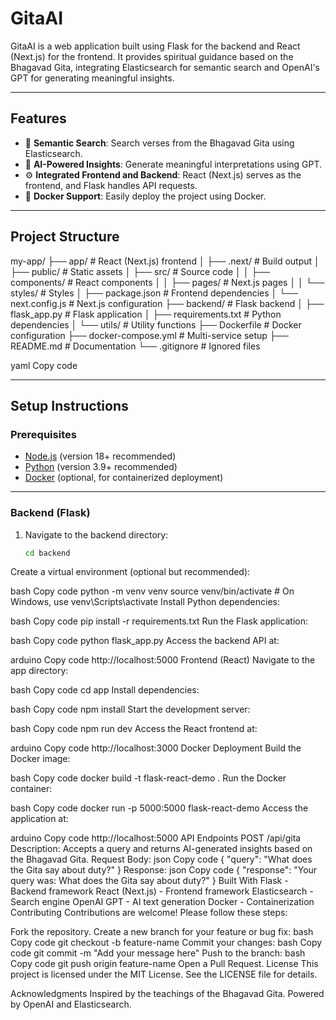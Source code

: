 # GitaAI

GitaAI is a web application built using Flask for the backend and React (Next.js) for the frontend. It provides spiritual guidance based on the Bhagavad Gita, integrating Elasticsearch for semantic search and OpenAI's GPT for generating meaningful insights.

---

## Features

- 🧠 **Semantic Search**: Search verses from the Bhagavad Gita using Elasticsearch.
- 🤖 **AI-Powered Insights**: Generate meaningful interpretations using GPT.
- ⚙️ **Integrated Frontend and Backend**: React (Next.js) serves as the frontend, and Flask handles API requests.
- 🐳 **Docker Support**: Easily deploy the project using Docker.

---

## Project Structure

my-app/ ├── app/ # React (Next.js) frontend │ ├── .next/ # Build output │ ├── public/ # Static assets │ ├── src/ # Source code │ │ ├── components/ # React components │ │ ├── pages/ # Next.js pages │ │ └── styles/ # Styles │ ├── package.json # Frontend dependencies │ └── next.config.js # Next.js configuration ├── backend/ # Flask backend │ ├── flask_app.py # Flask application │ ├── requirements.txt # Python dependencies │ └── utils/ # Utility functions ├── Dockerfile # Docker configuration ├── docker-compose.yml # Multi-service setup ├── README.md # Documentation └── .gitignore # Ignored files

yaml
Copy code

---

## Setup Instructions

### Prerequisites

- [Node.js](https://nodejs.org/) (version 18+ recommended)
- [Python](https://www.python.org/) (version 3.9+ recommended)
- [Docker](https://www.docker.com/) (optional, for containerized deployment)

---

### Backend (Flask)

1. Navigate to the backend directory:
   ```bash
   cd backend
Create a virtual environment (optional but recommended):

bash
Copy code
python -m venv venv
source venv/bin/activate  # On Windows, use venv\Scripts\activate
Install Python dependencies:

bash
Copy code
pip install -r requirements.txt
Run the Flask application:

bash
Copy code
python flask_app.py
Access the backend API at:

arduino
Copy code
http://localhost:5000
Frontend (React)
Navigate to the app directory:

bash
Copy code
cd app
Install dependencies:

bash
Copy code
npm install
Start the development server:

bash
Copy code
npm run dev
Access the React frontend at:

arduino
Copy code
http://localhost:3000
Docker Deployment
Build the Docker image:

bash
Copy code
docker build -t flask-react-demo .
Run the Docker container:

bash
Copy code
docker run -p 5000:5000 flask-react-demo
Access the application at:

arduino
Copy code
http://localhost:5000
API Endpoints
POST /api/gita
Description: Accepts a query and returns AI-generated insights based on the Bhagavad Gita.
Request Body:
json
Copy code
{
  "query": "What does the Gita say about duty?"
}
Response:
json
Copy code
{
  "response": "Your query was: What does the Gita say about duty?"
}
Built With
Flask - Backend framework
React (Next.js) - Frontend framework
Elasticsearch - Search engine
OpenAI GPT - AI text generation
Docker - Containerization
Contributing
Contributions are welcome! Please follow these steps:

Fork the repository.
Create a new branch for your feature or bug fix:
bash
Copy code
git checkout -b feature-name
Commit your changes:
bash
Copy code
git commit -m "Add your message here"
Push to the branch:
bash
Copy code
git push origin feature-name
Open a Pull Request.
License
This project is licensed under the MIT License. See the LICENSE file for details.

Acknowledgments
Inspired by the teachings of the Bhagavad Gita.
Powered by OpenAI and Elasticsearch.